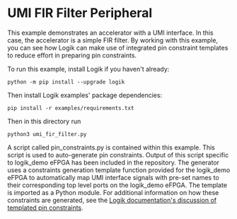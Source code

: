 # UMI FIR Filter Peripheral

This example demonstrates an accelerator with a UMI interface.  In this case, the accelerator is a simple FIR filter.  By working with this example, you can see how Logik can make use of integrated pin constraint templates to reduce effort in preparing pin constraints.

To run this example, install Logik if you haven't already:

```console
python -m pip install --upgrade logik
```

Then install Logik examples' package dependencies:

```console
pip install -r examples/requirements.txt
```

Then in this directory run

```
python3 umi_fir_filter.py
```

A script called pin_constraints.py is contained within this example.  This script is used to auto-generate pin constraints.  Output of this script specific to logik_demo eFPGA has been included in the repository.  The generator uses a constraints generation template function provided for the logik_demo eFPGA to automatically map UMI interface signals with pre-set names to their corresponding top level ports on the logik_demo eFPGA.  The template is imported as a Python module.  For additional information on how these constraints are generated, see the [Logik documentation's discussion of templated pin constraints](https://logik.readthedocs.io/en/latest/template_constraints.html).

